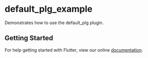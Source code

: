 # default_plg_example

Demonstrates how to use the default_plg plugin.

## Getting Started

For help getting started with Flutter, view our online
[documentation](https://flutter.io/).
